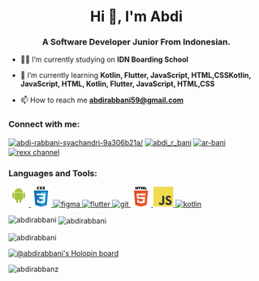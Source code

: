<h1 align="center">Hi 👋, I'm Abdi</h1>
<h3 align="center">A Software Developer Junior From Indonesian.</h3>

- 👨‍🎓 I’m currently studying on **IDN Boarding School**

- 🌱 I’m currently learning **Kotlin, Flutter, JavaScript, HTML,CSSKotlin, JavaScript, HTML, Kotlin, Flutter, JavaScript, HTML,CSS**

- 📫 How to reach me **abdirabbani59@gmail.com**

<h3 align="left">Connect with me:</h3>
<p align="left">
<a href="https://linkedin.com/in/abdi-rabbani-syachandri-9a306b21a/" target="blank"><img align="center" src="https://raw.githubusercontent.com/rahuldkjain/github-profile-readme-generator/master/src/images/icons/Social/linked-in-alt.svg" alt="abdi-rabbani-syachandri-9a306b21a/" height="30" width="40" /></a>
<a href="https://instagram.com/abdi_r_bani" target="blank"><img align="center" src="https://raw.githubusercontent.com/rahuldkjain/github-profile-readme-generator/master/src/images/icons/Social/instagram.svg" alt="abdi_r_bani" height="30" width="40" /></a>
<a href="https://dribbble.com/ar-bani" target="blank"><img align="center" src="https://raw.githubusercontent.com/rahuldkjain/github-profile-readme-generator/master/src/images/icons/Social/dribbble.svg" alt="ar-bani" height="30" width="40" /></a>
<a href="https://www.youtube.com/c/rexx channel" target="blank"><img align="center" src="https://raw.githubusercontent.com/rahuldkjain/github-profile-readme-generator/master/src/images/icons/Social/youtube.svg" alt="rexx channel" height="30" width="40" /></a>
</p>

<h3 align="left">Languages and Tools:</h3>
<p align="left"> <a href="https://developer.android.com" target="_blank" rel="noreferrer"> <img src="https://raw.githubusercontent.com/devicons/devicon/master/icons/android/android-original-wordmark.svg" alt="android" width="40" height="40"/> </a> <a href="https://www.w3schools.com/css/" target="_blank" rel="noreferrer"> <img src="https://raw.githubusercontent.com/devicons/devicon/master/icons/css3/css3-original-wordmark.svg" alt="css3" width="40" height="40"/> </a> <a href="https://www.figma.com/" target="_blank" rel="noreferrer"> <img src="https://www.vectorlogo.zone/logos/figma/figma-icon.svg" alt="figma" width="40" height="40"/> </a> <a href="https://flutter.dev" target="_blank" rel="noreferrer"> <img src="https://www.vectorlogo.zone/logos/flutterio/flutterio-icon.svg" alt="flutter" width="40" height="40"/> </a> <a href="https://git-scm.com/" target="_blank" rel="noreferrer"> <img src="https://www.vectorlogo.zone/logos/git-scm/git-scm-icon.svg" alt="git" width="40" height="40"/> </a> <a href="https://www.w3.org/html/" target="_blank" rel="noreferrer"> <img src="https://raw.githubusercontent.com/devicons/devicon/master/icons/html5/html5-original-wordmark.svg" alt="html5" width="40" height="40"/> </a> <a href="https://developer.mozilla.org/en-US/docs/Web/JavaScript" target="_blank" rel="noreferrer"> <img src="https://raw.githubusercontent.com/devicons/devicon/master/icons/javascript/javascript-original.svg" alt="javascript" width="40" height="40"/> </a> <a href="https://kotlinlang.org" target="_blank" rel="noreferrer"> <img src="https://www.vectorlogo.zone/logos/kotlinlang/kotlinlang-icon.svg" alt="kotlin" width="40" height="40"/> </a> </p>

<p><img align="left" src="https://github-readme-stats.vercel.app/api/top-langs?username=abdirabbani&show_icons=true&locale=en&layout=compact" alt="abdirabbani" /></p>

<p>&nbsp;<img align="center" src="https://github-readme-stats.vercel.app/api?username=abdirabbani&show_icons=true&locale=en" alt="abdirabbani" /></p>

<p><img align="center" src="https://github-readme-streak-stats.herokuapp.com/?user=abdirabbani&" alt="abdirabbani" /></p>

[![@abdirabbani's Holopin board](https://holopin.io/api/user/board?user=abdirabbani)](https://holopin.io/@abdirabbani)

<p><a href="https://www.buymeacoffee.com/abdirabbanz"> <img align="left" src="https://cdn.buymeacoffee.com/buttons/v2/default-yellow.png" height="50" width="210" alt="abdirabbanz" /></a></p><br><br>

